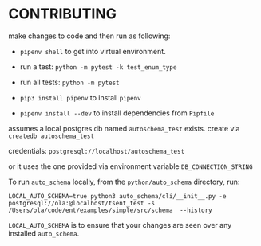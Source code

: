 # CONTRIBUTING

make changes to code and then run as following:

* `pipenv shell` to get into virtual environment.
* run a test: `python -m pytest -k test_enum_type`
* run all tests: `python -m pytest`

* `pip3 install pipenv` to install `pipenv`
* `pipenv install --dev` to install dependencies from `Pipfile`

assumes a local postgres db named `autoschema_test` exists. create via `createdb autoschema_test`

credentials: `postgresql://localhost/autoschema_test`

or it uses the one provided via environment variable `DB_CONNECTION_STRING`

To run `auto_schema` locally, from the `python/auto_schema` directory, run:

```shell
LOCAL_AUTO_SCHEMA=true python3 auto_schema/cli/__init__.py -e postgresql://ola:@localhost/tsent_test -s /Users/ola/code/ent/examples/simple/src/schema  --history
```

`LOCAL_AUTO_SCHEMA` is to ensure that your changes are seen over any installed `auto_schema`.
